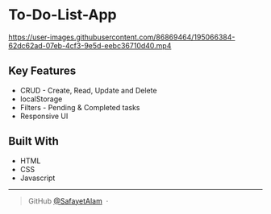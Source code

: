 # To-Do-List-App

https://user-images.githubusercontent.com/86869464/195066384-62dc62ad-07eb-4cf3-9e5d-eebc36710d40.mp4

## Key Features

* CRUD - Create, Read, Update and Delete
* localStorage
* Filters - Pending & Completed tasks
* Responsive UI

## Built With

* HTML
* CSS
* Javascript

---

> GitHub [@SafayetAlam](https://github.com/SafayetAlam) &nbsp;&middot;&nbsp;


